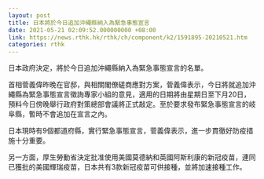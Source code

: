 ```yaml
---
layout: post
title: 日本將於今日追加沖繩縣納入為緊急事態宣言
date: 2021-05-21 02:09:52.000000000 +08:00
link: https://news.rthk.hk/rthk/ch/component/k2/1591895-20210521.htm
categories: rthk
---
```


日本政府決定，將於今日追加沖繩縣納入為緊急事態宣言的名單。

首相菅義偉昨晚在官邸，與相關閣僚磋商應對方案，菅義偉表示，今日將就追加沖繩縣為緊急事態宣言徵詢專家小組的意見，適用的日期將由星期日至下月20日，預料今日傍晚舉行政府對策總部會議將正式敲定。至於要求發布緊急事態宣言的岐阜縣，暫時不會追加在宣言之內。

日本現時有9個都道府縣，實行緊急事態宣言，菅義偉表示，進一步貫徹好防疫措施十分重要。

另一方面，厚生勞動省決定批准使用美國莫德納和英國阿斯利康的新冠疫苗，連同已獲批的美國輝瑞疫苗，日本共有3款新冠疫苗可供接種，並將加速接種工作。
